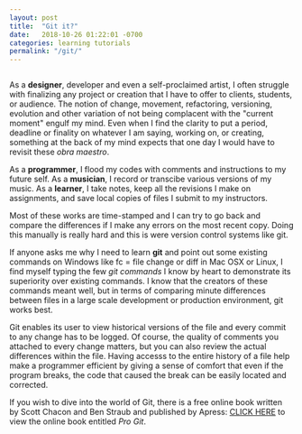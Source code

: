 ```yaml
---
layout: post
title:  "Git it?"
date:   2018-10-26 01:22:01 -0700
categories: learning tutorials
permalink: "/git/"
---
```


```“It is not the strongest or the most intelligent who will survive, but those who can best manage change.” - Charles Darwin.
```

As a **designer**, developer and even a self-proclaimed artist, I often struggle with finalizing any project or creation that I have to offer to clients, students, or audience. The notion of change, movement, refactoring, versioning, evolution and other variation of not being complacent with the "current moment" engulf my mind. Even when I find the clarity to put a period, deadline or finality on whatever I am saying, working on, or creating, something at the back of my mind expects that one day I would have to revisit these _obra maestro_. 

As a **programmer**, I flood my codes with comments and instructions to my future self. As a **musician**, I record or transcibe various versions of my music. As a **learner**, I take notes, keep all the revisions I make on assignments, and save local copies of files I submit to my instructors. 

Most of these works are time-stamped and I can try to go back and compare the differences if I make any errors on the most recent copy. Doing this manually is really hard and this is were version control systems like git.

If anyone asks me why I need to learn **git** and point out some existing commands on Windows like fc = file change or diff in Mac OSX or Linux, I find myself typing the few _git commands_ I know by heart to demonstrate its superiority over existing commands. I know that the creators of these commands meant well, but in terms of comparing minute differences between files in a large scale development or production environment, git works best. 

Git enables its user to view historical versions of the file and every commit to any change has to be logged. Of course, the quality of comments you attached to every change matters, but you can also review the actual differences within the file. Having accesss to the entire history of a file help make a programmer efficient by giving a sense of comfort that even if the program breaks, the code that caused the break can be easily located and corrected.


If you wish to dive into the world of Git, there is a free online book written by Scott Chacon and Ben Straub and published by Apress: [CLICK HERE](https://git-scm.com/book/en/v2) to view the online book entitled _Pro Git_. 